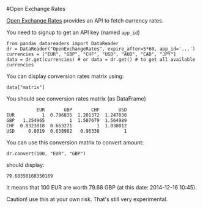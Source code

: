 #Open Exchange Rates

[Open Exchange Rates](https://openexchangerates.org/) provides an API to fetch currency rates.

You need to signup to get an API key (named `app_id`)

    from pandas_datareaders import DataReader
    dr = DataReader("OpenExchangeRates", expire_after=5*60, app_id='...')
    currencies = ["EUR", "GBP", "CHF", "USD", "AUD", "CAD", "JPY"]
    data = dr.get(currencies) # or data = dr.get() # to get all available currencies

You can display conversion rates matrix using:

    data["matrix"]


You should see conversion rates matrix (as DataFrame)

               EUR       GBP       CHF       USD
    EUR          1  0.796835  1.201372  1.247038
    GBP   1.254965         1  1.507679  1.564989
    CHF  0.8323818  0.663271         1  1.038012
    USD     0.8019  0.638982   0.96338         1

You can use this conversion matrix to convert amount:

    dr.convert(100, "EUR", "GBP")

should display:

    79.68350168350169

It means that 100 EUR are worth 79.68 GBP (at this date: 2014-12-16 10:45).

Caution! use this at your own risk. That's still very experimental.
